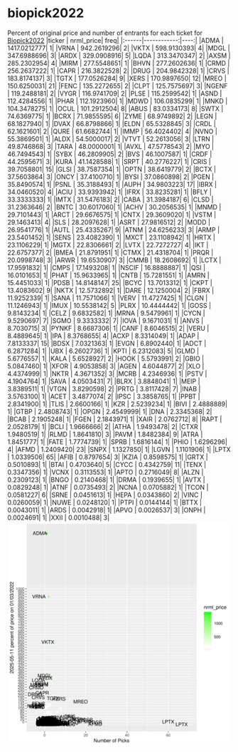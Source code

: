 # biopick2022
Percent of original price and number of entrants for each ticket for [Biopick2022](https://twitter.com/hashtag/Biopick2022)
|ticker |   nrml_price| freq|
|:------|------------:|----:|
|ADMA   | 1417.0212777|    1|
|VRNA   |  942.2619296|    2|
|VKTX   |  598.9130393|    4|
|MDGL   |  347.6988696|    3|
|ARDX   |  329.0908916|    5|
|LQDA   |  313.3470347|    2|
|AXSM   |  285.2302954|    4|
|MIRM   |  277.5548651|    1|
|BHVN   |  277.2602636|    1|
|CRMD   |  256.2637222|    1|
|CAPR   |  216.3822528|    2|
|DRUG   |  204.9842328|    1|
|CRVS   |  183.8174137|    3|
|TGTX   |  177.0526284|    9|
|XERS   |  170.9897650|   12|
|MREO   |  150.6250031|   21|
|FENC   |  135.2272655|    2|
|CLPT   |  125.7575697|    3|
|NGENF  |  119.2488181|    2|
|VYGR   |  116.9741709|    2|
|PLSE   |  115.2599542|    1|
|ASND   |  112.4284556|    1|
|PHAR   |  112.1923960|    1|
|MDWD   |  106.0835299|    1|
|MNKD   |  104.3478275|    1|
|OCUL   |  101.2912504|    8|
|ABUS   |   83.0334173|    8|
|SWTX   |   74.6369775|    1|
|BCRX   |   71.9855595|    6|
|ZYME   |   68.9749892|    2|
|LEGN   |   68.1827940|    1|
|DVAX   |   66.8798866|    1|
|ELDN   |   65.5328845|    3|
|CRDL   |   62.1621601|    2|
|QURE   |   61.6682744|    1|
|IMMP   |   56.4024402|    4|
|NVNO   |   55.3869501|    1|
|ALDX   |   54.5000017|    2|
|VTVT   |   52.2613056|    3|
|LTRN   |   49.8746868|    3|
|TARA   |   48.0000001|    1|
|AVXL   |   47.5778543|    2|
|MYO    |   46.7494543|    1|
|SYBX   |   46.2809905|    2|
|BVS    |   46.1007587|    1|
|CRDF   |   44.2595671|    3|
|KURA   |   41.1428588|    1|
|SRPT   |   40.2776227|    1|
|CRIS   |   39.7058801|   15|
|GLSI   |   38.7587354|    1|
|OPTN   |   38.6419779|    2|
|BCTX   |   37.5603864|    3|
|ONCY   |   37.4100710|    1|
|BYSI   |   37.0860898|    2|
|PGEN   |   35.8490574|    1|
|PSNL   |   35.3188493|    1|
|AUPH   |   34.9803223|   17|
|IBRX   |   34.0460520|    4|
|ACIU   |   33.9393942|    1|
|IFRX   |   33.8235281|    1|
|BFLY   |   33.3333333|    1|
|IMTX   |   31.5476183|    2|
|CABA   |   31.3984187|    6|
|CLSD   |   31.2363646|    2|
|BNTC   |   30.6017060|    1|
|ACHV   |   30.2056535|    1|
|MNMD   |   29.7101443|    1|
|ARCT   |   29.6676575|    1|
|CNTX   |   29.3609020|    1|
|VSTM   |   29.1463413|    4|
|SLS    |   28.2097628|    1|
|ASRT   |   27.9816512|    2|
|MODD   |   26.9541776|    1|
|AUTL   |   25.4335267|    9|
|ATNM   |   24.6256233|    3|
|ARMP   |   23.5401452|    1|
|SENS   |   23.4082390|    1|
|MXCT   |   23.1108942|    1|
|HRTX   |   23.1106229|    1|
|MGTX   |   22.8306661|    2|
|LVTX   |   22.7272727|    4|
|IKT    |   22.6757377|    2|
|BMEA   |   21.8791951|    1|
|CTMX   |   21.4318704|    1|
|PRQR   |   20.0998748|    3|
|ARWR   |   19.6530907|    3|
|CMMB   |   18.2608692|    1|
|LCTX   |   17.9591832|    1|
|CMPS   |   17.1493208|    1|
|NSCIF  |   16.8888887|    1|
|QSI    |   16.0101653|    1|
|PHAT   |   15.9633965|    1|
|CNTB   |   15.7281551|    1|
|AMRN   |   15.4451033|    1|
|PDSB   |   14.8148147|   25|
|BCYC   |   13.7013312|    1|
|CKPT   |   13.4083602|    9|
|NKTX   |   12.5732892|    1|
|DARE   |   12.1250004|    2|
|FBRX   |   11.9252339|    1|
|SANA   |   11.7571066|    1|
|VERV   |   11.4727425|    1|
|CLGN   |   11.1246943|    1|
|IMUX   |   10.5538142|    5|
|PLRX   |   10.4444442|    1|
|GOSS   |    9.8143234|    1|
|CELZ   |    9.6832582|    1|
|MRNA   |    9.5479961|    1|
|CYCN   |    9.5290697|    7|
|SGMO   |    9.3333332|    7|
|IOVA   |    9.1671031|    1|
|ANVS   |    8.7030715|    3|
|PYNKF  |    8.6687306|    1|
|CANF   |    8.6046515|    2|
|VERU   |    8.4889645|    1|
|IPA    |    8.3768655|    4|
|ACXP   |    8.3314049|    1|
|ADAP   |    7.8133337|   15|
|BDSX   |    7.0321363|    1|
|EVGN   |    6.8902440|    1|
|ADCT   |    6.2871284|    1|
|UBX    |    6.2602736|    1|
|KPTI   |    6.2312083|    5|
|GLMD   |    5.6776557|    1|
|KALA   |    5.6528927|    2|
|HOOK   |    5.5793991|    2|
|GBIO   |    5.0847460|    1|
|XFOR   |    4.9053858|    3|
|AGEN   |    4.6044877|    2|
|XLO    |    4.4374999|    1|
|NKTR   |    4.3671352|    3|
|MCRB   |    4.2346936|    1|
|PSTV   |    4.1904764|    1|
|SAVA   |    4.0503431|    7|
|BLRX   |    3.8848041|    1|
|MEIP   |    3.8389511|    1|
|VTGN   |    3.8290598|    2|
|PRTG   |    3.8117428|    7|
|INAB   |    3.5763100|    1|
|ACET   |    3.4877074|    2|
|IPSC   |    3.3858765|    1|
|PPBT   |    2.8341900|    1|
|TLIS   |    2.6600166|    1|
|KZR    |    2.5239234|    1|
|BIVI   |    2.4888889|    1|
|GTBP   |    2.4808743|    1|
|OPGN   |    2.4549999|    1|
|DNA    |    2.3345368|    2|
|BCAB   |    2.1905248|    1|
|FGEN   |    2.1843971|    1|
|XAIR   |    2.0762712|    8|
|RAPT   |    2.0528179|    1|
|BCLI   |    1.9666666|    2|
|ATHA   |    1.9493478|    2|
|CTXR   |    1.9480519|    1|
|RLMD   |    1.8641810|    3|
|PAVM   |    1.8482384|    9|
|ATRA   |    1.8451777|    1|
|FATE   |    1.7774739|    1|
|SPRB   |    1.6816144|    1|
|PHIO   |    1.6296296|    4|
|AFMD   |    1.2409420|   23|
|SNPX   |    1.1327850|    1|
|LGVN   |    1.1101906|    1|
|LPTX   |    1.0339506|   65|
|AFIB   |    0.8797654|    3|
|KZIA   |    0.8598575|    1|
|GRTX   |    0.5010893|    1|
|BTAI   |    0.4703640|    5|
|CYCC   |    0.4342759|   11|
|TENX   |    0.3347356|    1|
|VCNX   |    0.3113553|    1|
|APTO   |    0.2716049|    8|
|ALZN   |    0.2309123|    1|
|BNGO   |    0.2140468|    1|
|DRMA   |    0.1939655|    1|
|AVTX   |    0.0829248|    1|
|ATNF   |    0.0735493|    2|
|NCNA   |    0.0705882|    1|
|TCON   |    0.0581227|    6|
|SRNE   |    0.0451613|    1|
|HEPA   |    0.0343860|    2|
|VINC   |    0.0260059|    1|
|NUWE   |    0.0248120|    1|
|PTPI   |    0.0144144|    1|
|BTTX   |    0.0043011|    1|
|ARDS   |    0.0042918|    1|
|APVO   |    0.0026537|    3|
|ONPH   |    0.0024691|    1|
|XXII   |    0.0010488|    3|
![retvspicks](biopicks.png?raw=true)

